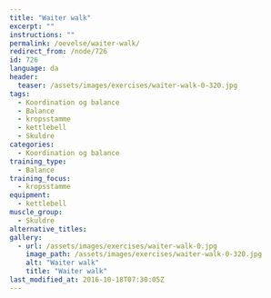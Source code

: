 ```yaml
---
title: "Waiter walk"
excerpt: ""
instructions: ""
permalink: /oevelse/waiter-walk/
redirect_from: /node/726
id: 726
language: da
header:
  teaser: /assets/images/exercises/waiter-walk-0-320.jpg
tags:
  - Koordination og balance
  - Balance
  - kropsstamme
  - kettlebell
  - Skuldre
categories:
  - Koordination og balance
training_type: 
  - Balance
training_focus: 
  - kropsstamme
equipment:
  - kettlebell
muscle_group:
  - Skuldre
alternative_titles:
gallery:
  - url: /assets/images/exercises/waiter-walk-0.jpg
    image_path: /assets/images/exercises/waiter-walk-0-320.jpg
    alt: "Waiter walk"
    title: "Waiter walk"
last_modified_at: 2016-10-18T07:30:05Z
---
```

